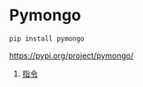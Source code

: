 # Pymongo

```bash
pip install pymongo
```

https://pypi.org/project/pymongo/

<ol>
    <li><a href='MongoDB'>指令</a></li>
</ol>

